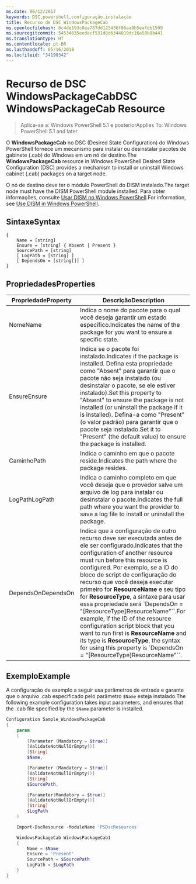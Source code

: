 ```yaml
---
ms.date: 06/12/2017
keywords: DSC,powershell,configuração,instalação
title: Recurso de DSC WindowsPackageCab
ms.openlocfilehash: 8c4de193c8ea787dd125436f86aa0b5eafdb1509
ms.sourcegitcommit: 54534635eedacf531d8d6344019dc16a50b8b441
ms.translationtype: HT
ms.contentlocale: pt-BR
ms.lasthandoff: 05/16/2018
ms.locfileid: "34190342"
---
```

# <a name="dsc-windowspackagecab-resource"></a><span data-ttu-id="8013c-103">Recurso de DSC WindowsPackageCab</span><span class="sxs-lookup"><span data-stu-id="8013c-103">DSC WindowsPackageCab Resource</span></span>

> <span data-ttu-id="8013c-104">Aplica-se a: Windows PowerShell 5.1 e posterior</span><span class="sxs-lookup"><span data-stu-id="8013c-104">Applies To: Windows PowerShell 5.1 and later</span></span>

<span data-ttu-id="8013c-105">O **WindowsPackageCab** no DSC (Desired State Configuration) do Windows PowerShell fornece um mecanismo para instalar ou desinstalar pacotes de gabinete (.cab) do Windows em um nó de destino.</span><span class="sxs-lookup"><span data-stu-id="8013c-105">The **WindowsPackageCab** resource in Windows PowerShell Desired State Configuration (DSC) provides a mechanism to install or uninstall Windows cabinet (.cab) packages on a target node.</span></span>

<span data-ttu-id="8013c-106">O nó de destino deve ter o módulo PowerShell do DISM instalado.</span><span class="sxs-lookup"><span data-stu-id="8013c-106">The target node must have the DISM PowerShell module installed.</span></span> <span data-ttu-id="8013c-107">Para obter informações, consulte [Usar DISM no Windows PowerShell](https://msdn.microsoft.com/en-us/windows/hardware/commercialize/manufacture/desktop/use-dism-in-windows-powershell-s14).</span><span class="sxs-lookup"><span data-stu-id="8013c-107">For information, see [Use DISM in Windows PowerShell](https://msdn.microsoft.com/en-us/windows/hardware/commercialize/manufacture/desktop/use-dism-in-windows-powershell-s14).</span></span>


## <a name="syntax"></a><span data-ttu-id="8013c-108">Sintaxe</span><span class="sxs-lookup"><span data-stu-id="8013c-108">Syntax</span></span>

```
{
    Name = [string]
    Ensure = [string] { Absent | Present }
    SourcePath = [string]
    [ LogPath = [string] ]
    [ DependsOn = [string[]] ]
}
```

## <a name="properties"></a><span data-ttu-id="8013c-109">Propriedades</span><span class="sxs-lookup"><span data-stu-id="8013c-109">Properties</span></span>

|  <span data-ttu-id="8013c-110">Propriedade</span><span class="sxs-lookup"><span data-stu-id="8013c-110">Property</span></span>  |  <span data-ttu-id="8013c-111">Descrição</span><span class="sxs-lookup"><span data-stu-id="8013c-111">Description</span></span>   |
|---|---|
| <span data-ttu-id="8013c-112">Nome</span><span class="sxs-lookup"><span data-stu-id="8013c-112">Name</span></span>| <span data-ttu-id="8013c-113">Indica o nome do pacote para o qual você deseja garantir um estado específico.</span><span class="sxs-lookup"><span data-stu-id="8013c-113">Indicates the name of the package for you want to ensure a specific state.</span></span>|
| <span data-ttu-id="8013c-114">Ensure</span><span class="sxs-lookup"><span data-stu-id="8013c-114">Ensure</span></span>| <span data-ttu-id="8013c-115">Indica se o pacote foi instalado.</span><span class="sxs-lookup"><span data-stu-id="8013c-115">Indicates if the package is installed.</span></span> <span data-ttu-id="8013c-116">Defina esta propriedade como "Absent" para garantir que o pacote não seja instalado (ou desinstalar o pacote, se ele estiver instalado).</span><span class="sxs-lookup"><span data-stu-id="8013c-116">Set this property to "Absent" to ensure the package is not installed (or uninstall the package if it is installed).</span></span> <span data-ttu-id="8013c-117">Defina-a como "Present" (o valor padrão) para garantir que o pacote seja instalado.</span><span class="sxs-lookup"><span data-stu-id="8013c-117">Set it to "Present" (the default value) to ensure the package is installed.</span></span>|
| <span data-ttu-id="8013c-118">Caminho</span><span class="sxs-lookup"><span data-stu-id="8013c-118">Path</span></span>| <span data-ttu-id="8013c-119">Indica o caminho em que o pacote reside.</span><span class="sxs-lookup"><span data-stu-id="8013c-119">Indicates the path where the package resides.</span></span>|
| <span data-ttu-id="8013c-120">LogPath</span><span class="sxs-lookup"><span data-stu-id="8013c-120">LogPath</span></span>| <span data-ttu-id="8013c-121">Indica o caminho completo em que você deseja que o provedor salve um arquivo de log para instalar ou desinstalar o pacote.</span><span class="sxs-lookup"><span data-stu-id="8013c-121">Indicates the full path where you want the provider to save a log file to install or uninstall the package.</span></span>|
| <span data-ttu-id="8013c-122">DependsOn</span><span class="sxs-lookup"><span data-stu-id="8013c-122">DependsOn</span></span> | <span data-ttu-id="8013c-123">Indica que a configuração de outro recurso deve ser executada antes de ele ser configurado.</span><span class="sxs-lookup"><span data-stu-id="8013c-123">Indicates that the configuration of another resource must run before this resource is configured.</span></span> <span data-ttu-id="8013c-124">Por exemplo, se a ID do bloco de script de configuração do recurso que você deseja executar primeiro for **ResourceName** e seu tipo for **ResourceType**, a sintaxe para usar essa propriedade será \`DependsOn = "[ResourceType]ResourceName"\`\`.</span><span class="sxs-lookup"><span data-stu-id="8013c-124">For example, if the ID of the resource configuration script block that you want to run first is **ResourceName** and its type is **ResourceType**, the syntax for using this property is \`DependsOn = "[ResourceType]ResourceName"\`\`.</span></span>|

## <a name="example"></a><span data-ttu-id="8013c-125">Exemplo</span><span class="sxs-lookup"><span data-stu-id="8013c-125">Example</span></span>

<span data-ttu-id="8013c-126">A configuração de exemplo a seguir usa parâmetros de entrada e garante que o arquivo .cab especificado pelo parâmetro `$Name` esteja instalado.</span><span class="sxs-lookup"><span data-stu-id="8013c-126">The following example configuration takes input parameters, and ensures that the .cab file specified by the `$Name` parameter is installed.</span></span>

```powershell
Configuration Sample_WindowsPackageCab
{
    param
    (
        [Parameter (Mandatory = $true)]
        [ValidateNotNullOrEmpty()]
        [String]
        $Name,

        [Parameter (Mandatory = $true)]
        [ValidateNotNullOrEmpty()]
        [String]
        $SourcePath,

        [Parameter(Mandatory = $true)]
        [ValidateNotNullOrEmpty()]
        [String]
        $LogPath
    )

    Import-DscResource -ModuleName 'PSDscResources'

    WindowsPackageCab WindowsPackageCab1
    {
        Name = $Name
        Ensure = 'Present'
        SourcePath = $SourcePath
        LogPath = $LogPath
    }
}
```